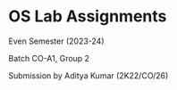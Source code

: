 # OS Lab Assignments

Even Semester (2023-24)

Batch CO-A1, Group 2

Submission by Aditya Kumar (2K22/CO/26)
